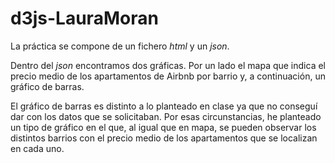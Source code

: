 # d3js-LauraMoran

La práctica se compone de un fichero *html* y un *json*.

Dentro del *json* encontramos dos gráficas. Por un lado el mapa que indica el precio medio de los apartamentos de Airbnb por barrio y, a continuación, un gráfico de barras.

El gráfico de barras es distinto a lo planteado en clase ya que no conseguí dar con los datos que se solicitaban. Por esas circunstancias, he planteado un tipo de gráfico en el que, al igual que en mapa, se pueden observar los distintos barrios con el precio medio de los apartamentos que se localizan en cada uno.
